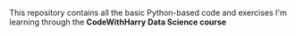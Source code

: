 This repository contains all the basic Python-based code and exercises I'm learning through the **CodeWithHarry Data Science course**
